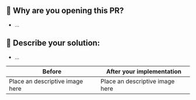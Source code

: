 ## 🤔 Why are you opening this PR?
- ...

## 🧐 Describe your solution:
- ...


| Before | After your implementation |
| --- | --- |
| Place an descriptive image here | Place an descriptive image here |
